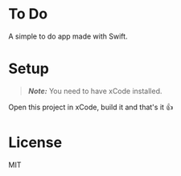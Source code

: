 # To Do

A simple to do app made with Swift.

# Setup

> **_Note:_** You need to have xCode installed.

Open this project in xCode, build it and that's it 👍

# License

MIT